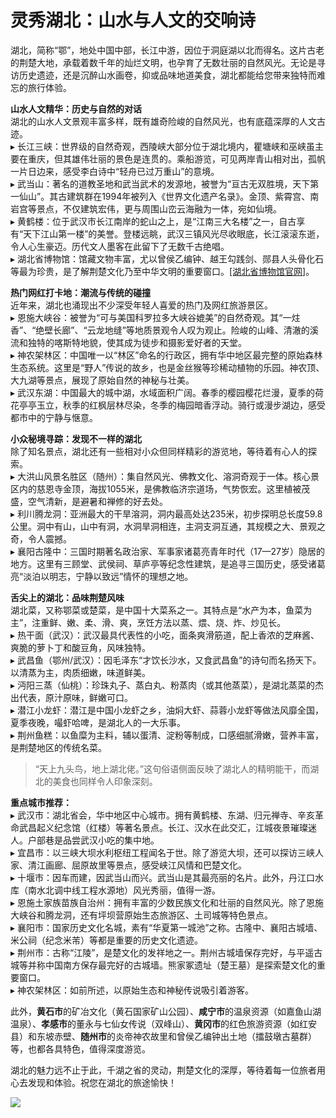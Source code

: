 # 灵秀湖北：山水与人文的交响诗  

湖北，简称“鄂”，地处中国中部，长江中游，因位于洞庭湖以北而得名。这片古老的荆楚大地，承载着数千年的灿烂文明，也孕育了无数壮丽的自然风光。无论是寻访历史遗迹，还是沉醉山水画卷，抑或品味地道美食，湖北都能给您带来独特而难忘的旅行体验。  

**山水人文精华：历史与自然的对话**  
湖北的山水人文景观丰富多样，既有雄奇险峻的自然风光，也有底蕴深厚的人文古迹。  
▸ 长江三峡：世界级的自然奇观，西陵峡大部分位于湖北境内，瞿塘峡和巫峡虽主要在重庆，但其雄伟壮丽的景色是连贯的。乘船游览，可见两岸青山相对出，孤帆一片日边来，感受李白诗中“轻舟已过万重山”的意境。  
▸ 武当山：著名的道教圣地和武当武术的发源地，被誉为“亘古无双胜境，天下第一仙山”。其古建筑群在1994年被列入《世界文化遗产名录》。金顶、紫霄宫、南岩宫等景点，不仅建筑宏伟，更与周围山峦云海融为一体，宛如仙境。  
▸ 黄鹤楼：位于武汉市长江南岸的蛇山之上，是“江南三大名楼”之一，自古享有“天下江山第一楼”的美誉。登楼远眺，武汉三镇风光尽收眼底，长江滚滚东逝，令人心生豪迈。历代文人墨客在此留下了无数千古绝唱。  
▸ 湖北省博物馆：馆藏文物丰富，尤以曾侯乙编钟、越王勾践剑、郧县人头骨化石等最为珍贵，是了解荆楚文化乃至中华文明的重要窗口。<a href="http://www.hbww.org" target="_blank">[湖北省博物馆官网]</a>。  

**热门网红打卡地：潮流与传统的碰撞**  
近年来，湖北也涌现出不少深受年轻人喜爱的热门及网红旅游景区。  
▸ 恩施大峡谷：被誉为“可与美国科罗拉多大峡谷媲美”的自然奇观。其“一炷香”、“绝壁长廊”、“云龙地缝”等地质景观令人叹为观止。险峻的山峰、清澈的溪流和独特的喀斯特地貌，使其成为徒步和摄影爱好者的天堂。  
▸ 神农架林区：中国唯一以“林区”命名的行政区，拥有华中地区最完整的原始森林生态系统。这里是“野人”传说的故乡，也是金丝猴等珍稀动植物的乐园。神农顶、大九湖等景点，展现了原始自然的神秘与壮美。  
▸ 武汉东湖：中国最大的城中湖，水域面积广阔。春季的樱园樱花烂漫，夏季的荷花亭亭玉立，秋季的红枫层林尽染，冬季的梅园暗香浮动。骑行或漫步湖边，感受都市中的宁静与惬意。  

**小众秘境寻踪：发现不一样的湖北**  
除了知名景点，湖北还有一些相对小众但同样精彩的游览地，等待着有心人的探索。  
▸ 大洪山风景名胜区（随州）：集自然风光、佛教文化、溶洞奇观于一体。核心景区内的慈恩寺金顶，海拔1055米，是佛教临济宗道场，气势恢宏。这里植被茂盛，空气清新，是避暑和禅修的好去处。  
▸ 利川腾龙洞：亚洲最大的干旱溶洞，洞内最高处达235米，初步探明总长度59.8公里。洞中有山，山中有洞，水洞旱洞相连，主洞支洞互通，其规模之大、景观之奇，令人震撼。  
▸ 襄阳古隆中：三国时期著名政治家、军事家诸葛亮青年时代（17—27岁）隐居的地方。这里有三顾堂、武侯祠、草庐亭等纪念性建筑，是追寻三国历史，感受诸葛亮“淡泊以明志，宁静以致远”情怀的理想之地。  

**舌尖上的湖北：品味荆楚风味**  
湖北菜，又称鄂菜或楚菜，是中国十大菜系之一。其特点是“水产为本，鱼菜为主”，注重鲜、嫩、柔、滑、爽，烹饪方法以蒸、煨、烧、炸、炒见长。  
▸ 热干面（武汉）：武汉最具代表性的小吃，面条爽滑筋道，配上香浓的芝麻酱、爽脆的萝卜丁和酸豆角，风味独特。  
▸ 武昌鱼（鄂州/武汉）：因毛泽东“才饮长沙水，又食武昌鱼”的诗句而名扬天下。以清蒸为主，肉质细嫩，味道鲜美。  
▸ 沔阳三蒸（仙桃）：珍珠丸子、蒸白丸、粉蒸肉（或其他蒸菜），是湖北蒸菜的杰出代表，原汁原味，鲜嫩可口。  
▸ 潜江小龙虾：潜江是中国小龙虾之乡，油焖大虾、蒜蓉小龙虾等做法风靡全国，夏季夜晚，嘬虾哈啤，是湖北人的一大乐事。  
▸ 荆州鱼糕：以鱼糜为主料，辅以蛋清、淀粉等制成，口感细腻滑嫩，营养丰富，是荆楚地区的传统名菜。  
>“天上九头鸟，地上湖北佬。”这句俗语侧面反映了湖北人的精明能干，而湖北的美食也同样令人印象深刻。  

**重点城市推荐：**  
▸ 武汉市：湖北省会，华中地区中心城市。拥有黄鹤楼、东湖、归元禅寺、辛亥革命武昌起义纪念馆（红楼）等著名景点。长江、汉水在此交汇，江城夜景璀璨迷人。户部巷是品尝武汉小吃的集中地。  
▸ 宜昌市：以三峡大坝水利枢纽工程闻名于世。除了游览大坝，还可以探访三峡人家、清江画廊、屈原故里等景点，感受峡江风情和巴楚文化。  
▸ 十堰市：因车而建，因武当山而兴。武当山是其最亮丽的名片。此外，丹江口水库（南水北调中线工程水源地）风光秀丽，值得一游。  
▸ 恩施土家族苗族自治州：拥有丰富的少数民族文化和壮丽的自然风光。除了恩施大峡谷和腾龙洞，还有坪坝营原始生态旅游区、土司城等特色景点。  
▸ 襄阳市：国家历史文化名城，素有“华夏第一城池”之称。古隆中、襄阳古城墙、米公祠（纪念米芾）等都是重要的历史文化遗迹。  
▸ 荆州市：古称“江陵”，是楚文化的发祥地之一。荆州古城墙保存完好，与平遥古城等并称中国南方保存最完好的古城墙。熊家冢遗址（楚王墓）是探索楚文化的重要窗口。  
▸ 神农架林区：如前所述，以原始生态和神秘传说吸引着游客。  

此外，**黄石市**的矿冶文化（黄石国家矿山公园）、**咸宁市**的温泉资源（如嘉鱼山湖温泉）、**孝感市**的董永与七仙女传说（双峰山）、**黄冈市**的红色旅游资源（如红安县）和东坡赤壁、**随州市**的炎帝神农故里和曾侯乙编钟出土地（擂鼓墩古墓群）等，也都各具特色，值得深度游览。  

湖北的魅力远不止于此，千湖之省的灵动，荆楚文化的深厚，等待着每一位旅者用心去发现和体验。祝您在湖北的旅途愉快！  

![](https://s1.imagehub.cc/images/2025/06/25/e8aa1502b151c9e286815a2cd224cc97.jpg)  
